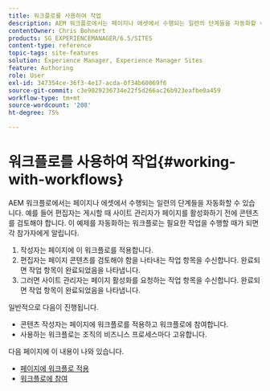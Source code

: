 ```yaml
---
title: 워크플로를 사용하여 작업
description: AEM 워크플로에서는 페이지나 에셋에서 수행되는 일련의 단계들을 자동화할 수 있습니다. 예를 들어 편집자는 게시할 때 사이트 관리자가 페이지를 활성화하기 전에 콘텐츠를 검토해야 합니다. 이 예제를 자동화하는 워크플로는 필요한 작업을 수행할 때가 되면 각 참가자에게 알립니다.
contentOwner: Chris Bohnert
products: SG_EXPERIENCEMANAGER/6.5/SITES
content-type: reference
topic-tags: site-features
solution: Experience Manager, Experience Manager Sites
feature: Authoring
role: User
exl-id: 347354ce-36f3-4e17-acda-0f34b60069f6
source-git-commit: c3e9029236734e22f5d266ac26b923eafbe0a459
workflow-type: tm+mt
source-wordcount: '208'
ht-degree: 75%

---
```


# 워크플로를 사용하여 작업{#working-with-workflows}

AEM 워크플로에서는 페이지나 에셋에서 수행되는 일련의 단계들을 자동화할 수 있습니다. 예를 들어 편집자는 게시할 때 사이트 관리자가 페이지를 활성화하기 전에 콘텐츠를 검토해야 합니다. 이 예제를 자동화하는 워크플로는 필요한 작업을 수행할 때가 되면 각 참가자에게 알립니다.

1. 작성자는 페이지에 이 워크플로를 적용합니다.
1. 편집자는 페이지 콘텐츠를 검토해야 함을 나타내는 작업 항목을 수신합니다. 완료되면 작업 항목이 완료되었음을 나타냅니다.
1. 그러면 사이트 관리자는 페이지 활성화를 요청하는 작업 항목을 수신합니다. 완료되면 작업 항목이 완료되었음을 나타냅니다.

일반적으로 다음이 진행됩니다.

* 콘텐츠 작성자는 페이지에 워크플로를 적용하고 워크플로에 참여합니다.
* 사용하는 워크플로는 조직의 비즈니스 프로세스마다 고유합니다.

다음 페이지에 이 내용이 나와 있습니다.

* [페이지에 워크플로 적용](/help/sites-classic-ui-authoring/classic-workflows-applying.md)
* [워크플로에 참여](/help/sites-classic-ui-authoring/classic-workflows-participating.md)
